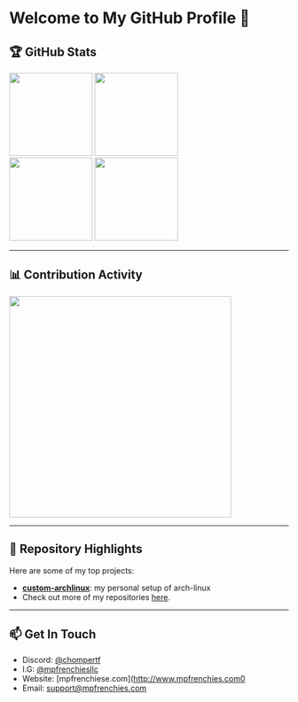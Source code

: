 # Welcome to My GitHub Profile 👋

## 🏆 GitHub Stats

<img height="150" src="https://github-readme-stats.vercel.app/api?username=cannomaly&show_icons=true&theme=dark&count_private=true&hide_border=true" />
<img height="150" src="https://github-readme-streak-stats.herokuapp.com/?user=cannomaly&theme=dark&hide_border=true" /><br />

<img height="150" src="https://github-readme-stats.vercel.app/api/top-langs/?username=cannomaly&layout=compact&theme=dark&hide_border=true" />
<img height="150" src="https://github-profile-summary-cards.vercel.app/api/cards/repos-per-language?username=cannomaly&theme=dark&hide_border=true" /><br />

---

## 📊 Contribution Activity

<img width="400" src="https://github-readme-activity-graph.cyclic.app/graph?username=cannomaly&bg_color=0d1117&color=ffffff&line=ffffff&point=00ffff&hide_border=true&area=true" /><br />

---

## 🚀 Repository Highlights

Here are some of my top projects:

- [**custom-archlinux**](https://github.com/cannomaly/custom-archlinux): my personal setup of arch-linux
- Check out more of my repositories [here](https://github.com/cannomaly?tab=repositories).

---

## 📫 Get In Touch

- Discord: [@chompertf](https://discord.gg/aVyAwTS3eN)
- I.G: [@mpfrenchiesllc](https://www.instagram.com/mpfrenchiesllc/)
- Website: [mpfrenchiese.com](http://www.mpfrenchies.com0
- Email: support@mpfrenchies.com
